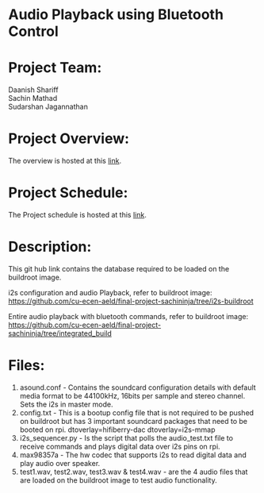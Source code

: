 # Audio Playback using Bluetooth Control

# Project Team:
Daanish Shariff \
Sachin Mathad \
Sudarshan Jagannathan 

# Project Overview:
The overview is hosted at this [link](https://github.com/sachininja/final-project-SachinMathad/wiki/Project-Overview).

# Project Schedule:
The Project schedule is hosted at this [link](https://github.com/users/sachininja/projects/1/views/1?groupedBy%5BcolumnId%5D=39014094).


# Description:
This git hub link contains the database required to be loaded on the buildroot image.

i2s configuration and audio Playback, refer to buildroot image:
https://github.com/cu-ecen-aeld/final-project-sachininja/tree/i2s-buildroot

Entire audio playback with bluetooth commands, refer to buildroot image:
https://github.com/cu-ecen-aeld/final-project-sachininja/tree/integrated_build

# Files:
1. asound.conf - Contains the soundcard configuration details with default media format to be 44100kHz, 16bits per sample and stereo channel. Sets the i2s in master mode.
2. config.txt - This is a bootup config file that is not required to be pushed on buildroot but has 3 important soundcard packages that need to be booted on rpi.
dtoverlay=hifiberry-dac
dtoverlay=i2s-mmap
3. i2s_sequencer.py - Is the script that polls the audio_test.txt file to receive commands and plays digital data over i2s pins on rpi.
4. max98357a - The hw codec that supports i2s to read digital data and play audio over speaker.
5. test1.wav, test2.wav, test3.wav & test4.wav - are the 4 audio files that are loaded on the buildroot image to test audio functionality.